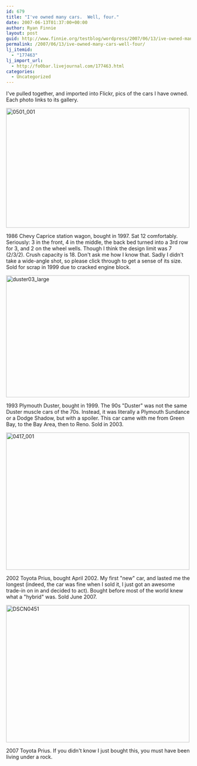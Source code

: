 ```yaml
---
id: 679
title: "I've owned many cars.  Well, four."
date: 2007-06-13T01:37:00+00:00
author: Ryan Finnie
layout: post
guid: http://www.finnie.org/testblog/wordpress/2007/06/13/ive-owned-many-cars-well-four/
permalink: /2007/06/13/ive-owned-many-cars-well-four/
lj_itemid:
  - "177463"
lj_import_url:
  - http://fo0bar.livejournal.com/177463.html
categories:
  - Uncategorized
---
```

I've pulled together, and imported into Flickr, pics of the cars I have owned. Each photo links to its gallery.

[<img src="http://farm2.static.flickr.com/1439/543728555_dcaf6333c8.jpg" width="500" height="327" alt="0501_001" />](http://www.flickr.com/photos/fo0bar/sets/72157600347645714/ "Photo Sharing")

1986 Chevy Caprice station wagon, bought in 1997. Sat 12 comfortably. Seriously: 3 in the front, 4 in the middle, the back bed turned into a 3rd row for 3, and 2 on the wheel wells. Though I think the design limit was 7 (2/3/2). Crush capacity is 18. Don't ask me how I know that. Sadly I didn't take a wide-angle shot, so please click through to get a sense of its size. Sold for scrap in 1999 due to cracked engine block.

[<img src="http://farm2.static.flickr.com/1399/542430044_a20decd24d.jpg" width="500" height="333" alt="duster03_large" />](http://www.flickr.com/photos/fo0bar/sets/72157600343715399/ "Photo Sharing")

1993 Plymouth Duster, bought in 1999. The 90s "Duster" was not the same Duster muscle cars of the 70s. Instead, it was literally a Plymouth Sundance or a Dodge Shadow, but with a spoiler. This car came with me from Green Bay, to the Bay Area, then to Reno. Sold in 2003.

[<img src="http://farm2.static.flickr.com/1283/540165131_6d5dbda730.jpg" width="500" height="375" alt="0417_001" />](http://www.flickr.com/photos/fo0bar/sets/72157600337752816/ "Photo Sharing")

2002 Toyota Prius, bought April 2002. My first "new" car, and lasted me the longest (indeed, the car was fine when I sold it, I just got an awesome trade-in on in and decided to act). Bought before most of the world knew what a "hybrid" was. Sold June 2007.

[<img src="http://farm2.static.flickr.com/1004/539416758_c5cbaba7d6.jpg" width="500" height="375" alt="DSCN0451" />](http://www.flickr.com/photos/fo0bar/sets/72157600335190969/ "Photo Sharing")

2007 Toyota Prius. If you didn't know I just bought this, you must have been living under a rock.